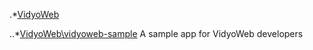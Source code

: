 

.*[VidyoWeb](https://github.com/dineshsinha/VidyoWorksSamples/tree/master/VidyoWeb)

..*[VidyoWeb\vidyoweb-sample](https://github.com/dineshsinha/VidyoWorksSamples/tree/master/VidyoWeb/vidyoweb-sample)
A sample app for VidyoWeb developers
